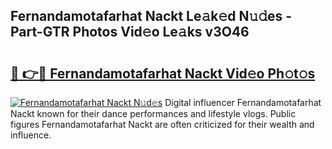## Fernandamotafarhat Nackt Le𝚊k𝚎d N𝚞𝚍es - Part-GTR Photos Vid𝚎o Le𝚊ks v3O46

# <h2><a href="http://fb4vtj.evod.top/?m=Fernandamotafarhat+Nackt">🔗 👉🔴 Fernandamotafarhat Nackt Vid𝚎o Ph𝚘t𝚘s</a></h2>

[![Fernandamotafarhat Nackt N𝚞d𝚎s](https://i.imgur.com/8V9OHl7.gif)](http://fb4vtj.evod.top/?m=Fernandamotafarhat+Nackt)
Digital influencer Fernandamotafarhat Nackt known for their dance performances and lifestyle vlogs. Public figures Fernandamotafarhat Nackt are often criticized for their wealth and influence. 

